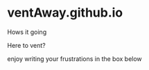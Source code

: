 # ventAway.github.io
<p><a style="text-decoration:none;" href="//www.html.am">Hows it going</a></p>
<p><a style="text-decoration:none;" href="//www.html.am">Here to vent?</a></p>
<p><a style="text-decoration:none;" href="//www.html.am">enjoy writing your frustrations in the box below</a></p>
